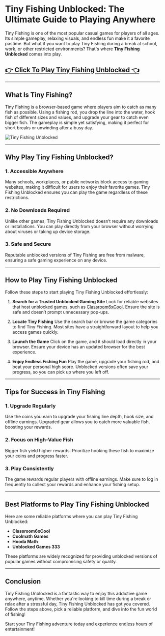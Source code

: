 # Tiny Fishing Unblocked: The Ultimate Guide to Playing Anywhere

Tiny Fishing is one of the most popular casual games for players of all ages. Its simple gameplay, relaxing visuals, and endless fun make it a favorite pastime. But what if you want to play Tiny Fishing during a break at school, work, or other restricted environments? That's where **Tiny Fishing Unblocked** comes into play.

## <a href="https://classroom-6x-unblocked.github.io/">👉 Click To Play Tiny Fishing Unblocked 👈</a>

---

## What Is Tiny Fishing?
Tiny Fishing is a browser-based game where players aim to catch as many fish as possible. Using a fishing rod, you drop the line into the water, hook fish of different sizes and values, and upgrade your gear to catch even bigger fish. The gameplay is simple yet satisfying, making it perfect for short breaks or unwinding after a busy day.

![Tiny Fishing Unblocked](https://github.com/user-attachments/assets/94da637d-9565-4c19-b1a0-39ff299462f6)

---

## Why Play Tiny Fishing Unblocked?
### 1. **Accessible Anywhere**
Many schools, workplaces, or public networks block access to gaming websites, making it difficult for users to enjoy their favorite games. Tiny Fishing Unblocked ensures you can play the game regardless of these restrictions.

### 2. **No Downloads Required**
Unlike other games, Tiny Fishing Unblocked doesn’t require any downloads or installations. You can play directly from your browser without worrying about viruses or taking up device storage.

### 3. **Safe and Secure**
Reputable unblocked versions of Tiny Fishing are free from malware, ensuring a safe gaming experience on any device.

---

## How to Play Tiny Fishing Unblocked

Follow these steps to start playing Tiny Fishing Unblocked effortlessly:

1. **Search for a Trusted Unblocked Gaming Site**
   Look for reliable websites that host unblocked games, such as [Classroom6xCool](https://classroom-6x-unblocked.github.io/). Ensure the site is safe and doesn’t prompt unnecessary pop-ups.

2. **Locate Tiny Fishing**
   Use the search bar or browse the game categories to find Tiny Fishing. Most sites have a straightforward layout to help you access games quickly.

3. **Launch the Game**
   Click on the game, and it should load directly in your browser. Ensure your device has an updated browser for the best experience.

4. **Enjoy Endless Fishing Fun**
   Play the game, upgrade your fishing rod, and beat your personal high score. Unblocked versions often save your progress, so you can pick up where you left off.

---

## Tips for Success in Tiny Fishing

### 1. **Upgrade Regularly**
Use the coins you earn to upgrade your fishing line depth, hook size, and offline earnings. Upgraded gear allows you to catch more valuable fish, boosting your rewards.

### 2. **Focus on High-Value Fish**
Bigger fish yield higher rewards. Prioritize hooking these fish to maximize your coins and progress faster.

### 3. **Play Consistently**
The game rewards regular players with offline earnings. Make sure to log in frequently to collect your rewards and enhance your fishing setup.

---

## Best Platforms to Play Tiny Fishing Unblocked
Here are some reliable platforms where you can play Tiny Fishing Unblocked:

- **Classroom6xCool**
- **Coolmath Games**
- **Hooda Math**
- **Unblocked Games 333**

These platforms are widely recognized for providing unblocked versions of popular games without compromising safety or quality.

---

## Conclusion
Tiny Fishing Unblocked is a fantastic way to enjoy this addictive game anywhere, anytime. Whether you're looking to kill time during a break or relax after a stressful day, Tiny Fishing Unblocked has got you covered. Follow the steps above, pick a reliable platform, and dive into the fun world of fishing!

Start your Tiny Fishing adventure today and experience endless hours of entertainment!

